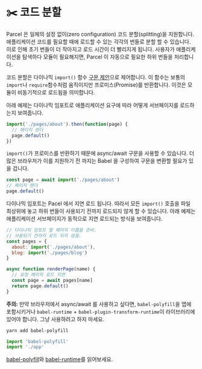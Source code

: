 # ✂️ 코드 분할

Parcel 은 일체의 설정 없이\(zero configuration\) 코드 분할\(splitting\)을 지원합니다. 애플리케이션 코드를 필요할 때에 로드할 수 있는 각각의 번들로 분할 할 수 있습니다. 이로 인해 초기 번들이 더 작아지고 로드 시간이 더 빨리지게 됩니다. 사용자가 애플리케이션을 탐색하다 모듈이 필요해지면, Parcel 이 자동으로 필요한 하위 번들을 처리합니다.

코드 분할은 다이나믹 `import()` 함수 [구문 제안](https://github.com/tc39/proposal-dynamic-import)으로 제어합니다. 이 함수는 보통의 `import`나 `require`함수처럼 움직이지만 프로미스\(Promise\)를 반환합니다. 이것은 모듈이 비동기적으로 로드됨을 의미합니다.

아래 예제는 다이나믹 임포트로 애플리케이션 요구에 따라 어떻게 서브페이지를 로드하는지 보여줍니다.

```javascript
import('./pages/about').then(function(page) {
  // 페이지 렌더
  page.default()
})
```

`import()`가 프로미스를 반환하기 때문에 async/await 구문을 사용할 수 있습니다. 더 많은 브라우저가 이를 지원하기 전 까지는 Babel 을 구성하여 구문을 변환할 필요가 있을 겁니다.

```javascript
const page = await import('./pages/about')
// 페이지 렌더
page.default()
```

다이나믹 임포트는 Pacel 에서 지연 로드 됩니다. 따라서 모든 `import()` 호출을 파일 최상위에 놓고 하위 번들이 사용되기 전까지 로드되지 않게 할 수 있습니다. 아래 예제는 애플리케이션 서브페이지가 동적으로 지연 로드되는 방식을 보여줍니다.

```javascript
// 다이나믹 임포트 할 페이지 이름을 준비.
// 사용되기 전까지 로드 되지 않음.
const pages = {
  about: import('./pages/about'),
  blog: import('./pages/blog')
}

async function renderPage(name) {
  // 요청 페이지 로드 지연
  const page = await pages[name]
  return page.default()
}
```

**주의:** 만약 브라우저에서 async/await 를 사용하고 싶다면, `babel-polyfill`을 앱에 포함시키거나 `babel-runtime` + `babel-plugin-transform-runtime`이 라이브러리에 있어야 합니다. 그냥 사용하려고 하지 마세요.

```bash
yarn add babel-polyfill
```

```javascript
import 'babel-polyfill'
import './app'
```

[babel-polyfill](http://babeljs.io/docs/usage/polyfill)와 [babel-runtime](http://babeljs.io/docs/plugins/transform-runtime)를 읽어보세요.

